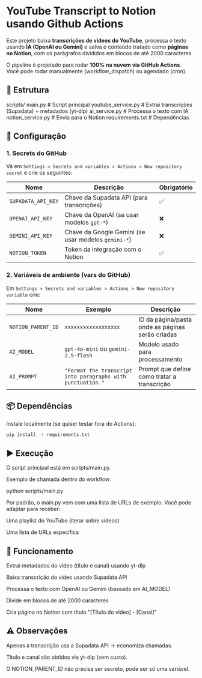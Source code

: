 # YouTube Transcript to Notion usando Github Actions

Este projeto baixa **transcrições de vídeos do YouTube**, processa o texto usando **IA (OpenAI ou Gemini)** e salva o conteúdo tratado como **páginas no Notion**, com os parágrafos divididos em blocos de até 2000 caracteres.

O pipeline é projetado para rodar **100% na nuvem via GitHub Actions**.  
Você pode rodar manualmente (workflow_dispatch) ou agendado (cron).


## 🚀 Estrutura

scripts/
main.py # Script principal
youtube_service.py # Extrai transcrições (Supadata) + metadados (yt-dlp)
ai_service.py # Processa o texto com IA
notion_service.py # Envia para o Notion
requirements.txt # Dependências



## 🔑 Configuração

### 1. **Secrets do GitHub**

Vá em `Settings > Secrets and variables > Actions > New repository secret` e crie os seguintes:

| Nome               | Descrição                                              | Obrigatório |
|--------------------|--------------------------------------------------------|-------------|
| `SUPADATA_API_KEY` | Chave da Supadata API (para transcrições)              | ✅ |
| `OPENAI_API_KEY`   | Chave da OpenAI (se usar modelos `gpt-*`)              | ❌ |
| `GEMINI_API_KEY`   | Chave da Google Gemini (se usar modelos `gemini-*`)    | ❌ |
| `NOTION_TOKEN`     | Token da integração com o Notion                       | ✅ |

### 2. **Variáveis de ambiente (vars do GitHub)**

Em `Settings > Secrets and variables > Actions > New repository variable` crie:

| Nome               | Exemplo                   | Descrição |
|--------------------|---------------------------|-----------|
| `NOTION_PARENT_ID` | `xxxxxxxxxxxxxxxxxx`      | ID da página/pasta onde as páginas serão criadas |
| `AI_MODEL`         | `gpt-4o-mini` ou `gemini-2.5-flash` | Modelo usado para processamento |
| `AI_PROMPT`        | `"Format the transcript into paragraphs with punctuation."` | Prompt que define como tratar a transcrição |

## 📦 Dependências

Instale localmente (se quiser testar fora do Actions):

```bash
pip install -r requirements.txt
```

## ▶️ Execução

O script principal está em scripts/main.py.

Exemplo de chamada dentro do workflow:

python scripts/main.py


Por padrão, o main.py vem com uma lista de URLs de exemplo.
Você pode adaptar para receber:

Uma playlist do YouTube (iterar sobre vídeos)

Uma lista de URLs específica

## 📝 Funcionamento

Extrai metadados do vídeo (título e canal) usando yt-dlp

Baixa transcrição do vídeo usando Supadata API

Processa o texto com OpenAI ou Gemini (baseado em AI_MODEL)

Divide em blocos de até 2000 caracteres

Cria página no Notion com título "[Título do vídeo] - [Canal]"

## ⚠️ Observações

Apenas a transcrição usa a Supadata API → economiza chamadas.

Título e canal são obtidos via yt-dlp (sem custo).

O NOTION_PARENT_ID não precisa ser secreto, pode ser só uma variável.
